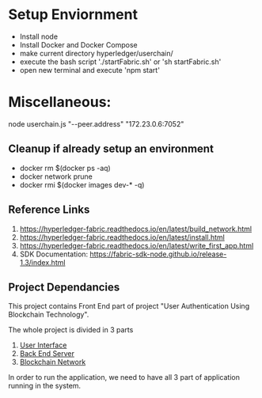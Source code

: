 # Setup Enviornment
- Install node
- Install Docker and Docker Compose
- make current directory hyperledger/userchain/
- execute the bash script './startFabric.sh' or 'sh startFabric.sh'
- open new terminal and execute 'npm start'



# Miscellaneous:
node userchain.js "--peer.address" "172.23.0.6:7052"

## Cleanup if already setup an environment
- docker rm $(docker ps -aq)
- docker network prune
- docker rmi $(docker images dev-* -q)

## Reference Links
1) https://hyperledger-fabric.readthedocs.io/en/latest/build_network.html
2) https://hyperledger-fabric.readthedocs.io/en/latest/install.html
3) https://hyperledger-fabric.readthedocs.io/en/latest/write_first_app.html
4) SDK Documentation: https://fabric-sdk-node.github.io/release-1.3/index.html


## Project Dependancies

This project contains Front End part of project "User Authentication Using Blockchain Technology".

The whole project is divided in 3 parts
1) [User Interface](https://github.com/varun1524/user_authentication_blockchain_ui)
2) [Back End Server](https://github.com/divyang8842/User-Authentication-using-blockchain-technology)
3) [Blockchain Network](https://github.com/varun1524/user_authentication_blockchain_hyperledger)

In order to run the application, we need to have all 3 part of application running in the system.
